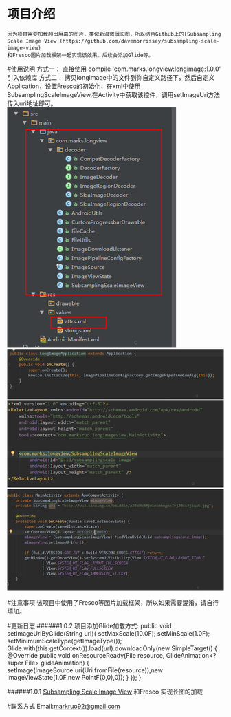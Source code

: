 # 项目介绍
    因为项目需要加载超出屏幕的图片，类似新浪微薄长图，所以结合Github上的[Subsampling Scale Image View](https://github.com/davemorrissey/subsampling-scale-image-view)
    和Fresco图片加载框架一起实现该效果。后续会添加Glide等。
    
#使用说明
    方式一：
        直接使用 compile 'com.marks.longview:longimage:1.0.0' 引入依赖库
    方式二：
        拷贝longimage中的文件到你自定义路径下，然后自定义Application，设置Fresco的初始化，在xml中使用
        SubsamplingScaleImageView,在Activity中获取该控件，调用setImageUri方法传入uri地址即可。
 ![](./image/file.png)
 ![自定义Application](./image/longApplication.png)
 ![xml中使用](./image/long_xml.png)
 ![activity中设置地址](./image/long_activity.png)

    
#注意事项
    该项目中使用了Fresco等图片加载框架，所以如果需要混淆，请自行填加。
 
#更新日志
######1.0.2
    项目添加Glide加载方式:
     public void setImageUriByGlide(String url){
            setMaxScale(10.0F);
            setMinScale(1.0F);
            setMinimumScaleType(getImageType());
            Glide.with(this.getContext()).load(url).downloadOnly(new SimpleTarget<File>() {
                @Override
                public void onResourceReady(File resource, GlideAnimation<? super File> glideAnimation) {
                    setImage(ImageSource.uri(Uri.fromFile(resource)),new ImageViewState(1.0F,new PointF(0,0),0));
                }
            });
        }    
        
######1.0.1
[Subsampling Scale Image View](https://github.com/davemorrissey/subsampling-scale-image-view) 和Fresco 实现长图的加载


#联系方式
   Email:markruo92@gmail.com  
   
  